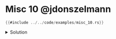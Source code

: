 # Misc 10 @jdonszelmann

```rust
{{#include ../../code/examples/misc_10.rs}}
```


<details>
<summary>Solution</summary>

```
{{#include ../../code/examples/stderr/misc_10.stderr}}
```

Despite the closure being `move`, not the whole `ThreadSafePtr` is moved into the `async` block. Rust allows us to move different fields of a struct into different closures or async blocks. Since we only access `y.0`, it only moves *that* field, which is a `*const T`, which is not `Send`, which means this code doesn't compile.

A slightly comical way to fix it is like this:

```rust

use std::future::Future;

struct ThreadSafePtr<T>(pub *const T);
unsafe impl<T> Send for ThreadSafePtr<T> {}

fn requires_send(_f: impl Future + Send) {}

fn main() {
    let x = 10;
    let y = ThreadSafePtr(&raw const x);

    requires_send(async move {
        let y = y; // <-- ADD THIS
        println!("{}", unsafe{*y.0})
    })
}
```

Note, before edition 2021, this kind of splitting was not possible and `y` *would* be moved into the closure as a whole.

</details>
